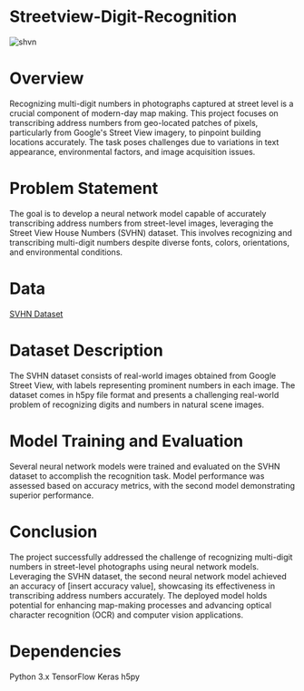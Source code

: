 # Streetview-Digit-Recognition
![shvn](https://github.com/manoj2001ms/Streetview-Digit-Recognition/assets/142727610/34144c53-66e0-4548-94ee-8da7354ef1bf)

# Overview
Recognizing multi-digit numbers in photographs captured at street level is a crucial component of modern-day map making. This project focuses on transcribing address numbers from geo-located patches of pixels, particularly from Google's Street View imagery, to pinpoint building locations accurately. The task poses challenges due to variations in text appearance, environmental factors, and image acquisition issues.

# Problem Statement
The goal is to develop a neural network model capable of accurately transcribing address numbers from street-level images, leveraging the Street View House Numbers (SVHN) dataset. This involves recognizing and transcribing multi-digit numbers despite diverse fonts, colors, orientations, and environmental conditions.

# Data
[SVHN Dataset](https://drive.google.com/file/d/1Gybs-NV0KcBrpjT_Su5TtYfW924oipQA/view?usp=drive_link)
# Dataset Description
The SVHN dataset consists of real-world images obtained from Google Street View, with labels representing prominent numbers in each image. The dataset comes in h5py file format and presents a challenging real-world problem of recognizing digits and numbers in natural scene images.

# Model Training and Evaluation
Several neural network models were trained and evaluated on the SVHN dataset to accomplish the recognition task. Model performance was assessed based on accuracy metrics, with the second model demonstrating superior performance.

# Conclusion
The project successfully addressed the challenge of recognizing multi-digit numbers in street-level photographs using neural network models. Leveraging the SVHN dataset, the second neural network model achieved an accuracy of [insert accuracy value], showcasing its effectiveness in transcribing address numbers accurately. The deployed model holds potential for enhancing map-making processes and advancing optical character recognition (OCR) and computer vision applications.

# Dependencies
Python 3.x
TensorFlow
Keras
h5py
